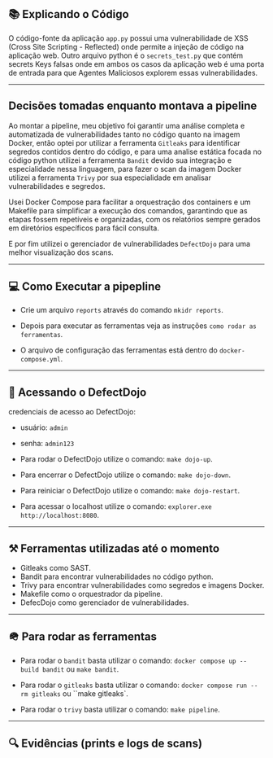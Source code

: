 ## 📚 Explicando o Código

O código-fonte da aplicação `app.py` possui uma vulnerabilidade de XSS (Cross Site Scripting - Reflected) onde permite a injeção de código na aplicação web. Outro arquivo python é o `secrets_test.py` que contém secrets Keys falsas onde em ambos os casos da aplicação web é uma porta de entrada para que Agentes Maliciosos explorem essas vulnerabilidades.

---

## Decisões tomadas enquanto montava a pipeline

Ao montar a pipeline, meu objetivo foi garantir uma análise completa e automatizada de vulnerabilidades tanto no código quanto na imagem Docker, então optei por utilizar a ferramenta `Gitleaks` para identificar segredos contidos dentro do código, e para uma analise estática focada no código python utilizei a ferramenta `Bandit` devido sua integração e especialidade nessa linguagem, para fazer o scan da imagem Docker utilizei a ferramenta `Trivy` por sua especialidade em analisar vulnerabilidades e segredos. 

Usei Docker Compose para facilitar a orquestração dos containers e um Makefile para simplificar a execução dos comandos, garantindo que as etapas fossem repetíveis e organizadas, com os relatórios sempre gerados em diretórios específicos para fácil consulta.

E por fim utilizei o gerenciador de vulnerabilidades `DefectDojo` para uma melhor visualização dos scans.

---

## 💻 Como Executar a pipepline

* Crie um arquivo `reports` através do comando `mkidr reports`.

* Depois para executar as ferramentas veja as instruções `como rodar as ferramentas`.

* O arquivo de configuração das ferramentas está dentro do `docker-compose.yml`.

---
## 🚀 Acessando o DefectDojo

credenciais de acesso ao DefectDojo:

* usuário: `admin`
* senha: `admin123`

* Para rodar o DefectDojo utilize o comando: `make dojo-up`.
 
* Para encerrar o DefectDojo utilize o comando: `make dojo-down`.

* Para reiniciar o DefectDojo utilize o comando: `make dojo-restart`.

* Para acessar o localhost utilize o comando: `explorer.exe http://localhost:8080`.

---

## ⚒️ Ferramentas utilizadas até o momento 

* Gitleaks como SAST.
* Bandit para encontrar vulnerabilidades no código python.
* Trivy para encontrar vulnerabilidades como segredos e imagens Docker. 
* Makefile como o orquestrador da pipeline.
* DefecDojo como gerenciador de vulnerabilidades.

---

## 🪖 Para rodar as ferramentas 

* Para rodar o `bandit` basta utilizar o comando: `docker compose up --build bandit` ou `make bandit`.

* Para rodar o `gitleaks` basta utilizar o comando: `docker compose run --rm gitleaks` ou ``make gitleaks`.

* Para rodar o `trivy` basta utilizar o comando: `make pipeline`.

---

## 🔍 Evidências (prints e logs de scans)

